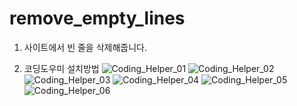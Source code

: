 # remove_empty_lines
1. 사이트에서 빈 줄을 삭제해줍니다.

2. 코딩도우미 설치방법
![Coding_Helper_01](https://github.com/user-attachments/assets/ba7765f8-5718-4218-895f-a75983db52b3)
![Coding_Helper_02](https://github.com/user-attachments/assets/c7075117-6d52-44a7-9446-8915d625de1a)
![Coding_Helper_03](https://github.com/user-attachments/assets/c8a1b08a-0249-450b-9d52-e295d5a37d7e)
![Coding_Helper_04](https://github.com/user-attachments/assets/758b74df-647d-4e33-9d6e-5ab283628e1c)
![Coding_Helper_05](https://github.com/user-attachments/assets/90db4f91-8426-4d55-83ad-32ea61e2b2af)
![Coding_Helper_06](https://github.com/user-attachments/assets/053ca564-9b66-4906-aeb7-92ec82969511)
